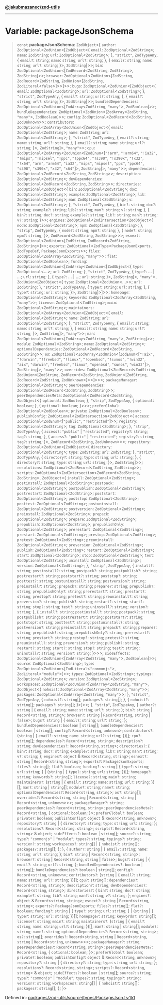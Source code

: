 [**@jakubmazanec/zod-utils**](../README.md)

---

# Variable: packageJsonSchema

> `const` **packageJsonSchema**: `ZodObject`\<\{ `author`:
> `ZodOptional`\<`ZodUnion`\<\[`ZodObject`\<\{ `email`: `ZodOptional`\<`ZodString`\>; `name`:
> `ZodString`; `url`: `ZodOptional`\<`ZodString`\>; \}, `"strict"`, `ZodTypeAny`, \{ `email?`:
> `string`; `name`: `string`; `url?`: `string`; \}, \{ `email?`: `string`; `name`: `string`; `url?`:
> `string`; \}\>, `ZodString`\]\>\>; `bin`: `ZodOptional`\<`ZodUnion`\<\[`ZodRecord`\<`ZodString`,
> `ZodString`\>, `ZodString`\]\>\>; `browser`: `ZodOptional`\<`ZodUnion`\<\[`ZodString`,
> `ZodRecord`\<`ZodString`, `ZodUnion`\<\[`ZodString`, `ZodLiteral`\<`false`\>\]\>\>\]\>\>; `bugs`:
> `ZodOptional`\<`ZodUnion`\<\[`ZodObject`\<\{ `email`: `ZodOptional`\<`ZodString`\>; `url`:
> `ZodOptional`\<`ZodString`\>; \}, `"strict"`, `ZodTypeAny`, \{ `email?`: `string`; `url?`:
> `string`; \}, \{ `email?`: `string`; `url?`: `string`; \}\>, `ZodString`\]\>\>;
> `bundledDependencies`: `ZodOptional`\<`ZodUnion`\<\[`ZodArray`\<`ZodString`, `"many"`\>,
> `ZodBoolean`\]\>\>; `bundleDependencies`: `ZodOptional`\<`ZodUnion`\<\[`ZodArray`\<`ZodString`,
> `"many"`\>, `ZodBoolean`\]\>\>; `config`: `ZodOptional`\<`ZodRecord`\<`ZodString`,
> `ZodUnknown`\>\>; `contributors`: `ZodOptional`\<`ZodArray`\<`ZodUnion`\<\[`ZodObject`\<\{
> `email`: `ZodOptional`\<`ZodString`\>; `name`: `ZodString`; `url`: `ZodOptional`\<`ZodString`\>;
> \}, `"strict"`, `ZodTypeAny`, \{ `email?`: `string`; `name`: `string`; `url?`: `string`; \}, \{
> `email?`: `string`; `name`: `string`; `url?`: `string`; \}\>, `ZodString`\]\>, `"many"`\>\>;
> `cpu`: `ZodOptional`\<`ZodArray`\<`ZodUnion`\<\[`ZodEnum`\<\[`"!arm"`, `"!arm64"`, `"!ia32"`,
> `"!mips"`, `"!mipsel"`, `"!ppc"`, `"!ppc64"`, `"!s390"`, `"!s390x"`, `"!x32"`, `"!x64"`, `"arm"`,
> `"arm64"`, `"ia32"`, `"mips"`, `"mipsel"`, `"ppc"`, `"ppc64"`, `"s390"`, `"s390x"`, `"x32"`,
> `"x64"`\]\>, `ZodString`\]\>, `"many"`\>\>; `dependencies`:
> `ZodOptional`\<`ZodRecord`\<`ZodString`, `ZodString`\>\>; `description`:
> `ZodOptional`\<`ZodString`\>; `devDependencies`: `ZodOptional`\<`ZodRecord`\<`ZodString`,
> `ZodString`\>\>; `directories`: `ZodOptional`\<`ZodObject`\<\{ `bin`:
> `ZodOptional`\<`ZodString`\>; `doc`: `ZodOptional`\<`ZodString`\>; `example`:
> `ZodOptional`\<`ZodString`\>; `lib`: `ZodOptional`\<`ZodString`\>; `man`:
> `ZodOptional`\<`ZodString`\>; `v`: `ZodOptional`\<`ZodString`\>; \}, `"strict"`, `ZodTypeAny`, \{
> `bin?`: `string`; `doc?`: `string`; `example?`: `string`; `lib?`: `string`; `man?`: `string`;
> `v?`: `string`; \}, \{ `bin?`: `string`; `doc?`: `string`; `example?`: `string`; `lib?`: `string`;
> `man?`: `string`; `v?`: `string`; \}\>\>; `engines`:
> `ZodOptional`\<`ZodIntersection`\<`ZodObject`\<\{ `node`: `ZodOptional`\<`ZodString`\>; `npm`:
> `ZodOptional`\<`ZodString`\>; \}, `"strip"`, `ZodTypeAny`, \{ `node?`: `string`; `npm?`: `string`;
> \}, \{ `node?`: `string`; `npm?`: `string`; \}\>, `ZodRecord`\<`ZodString`, `ZodString`\>\>\>;
> `esnext`: `ZodOptional`\<`ZodUnion`\<\[`ZodString`, `ZodRecord`\<`ZodString`, `ZodString`\>\]\>\>;
> `exports`: `ZodOptional`\<`ZodType`\<`PackageJsonExports`, `ZodTypeDef`, `PackageJsonExports`\>\>;
> `files`: `ZodOptional`\<`ZodArray`\<`ZodString`, `"many"`\>\>; `flat`:
> `ZodOptional`\<`ZodBoolean`\>; `funding`:
> `ZodOptional`\<`ZodUnion`\<\[`ZodArray`\<`ZodUnion`\<\[`ZodObject`\<\{ `type`:
> `ZodOptional`\<...\>; `url`: `ZodString`; \}, `"strict"`, `ZodTypeAny`, \{ `type?`: ... \| ...;
> `url`: `string`; \}, \{ `type?`: ... \| ...; `url`: `string`; \}\>, `ZodString`\]\>, `"many"`\>,
> `ZodUnion`\<\[`ZodObject`\<\{ `type`: `ZodOptional`\<`ZodUnion`\<...\>\>; `url`: `ZodString`; \},
> `"strict"`, `ZodTypeAny`, \{ `type?`: `string`; `url`: `string`; \}, \{ `type?`: `string`; `url`:
> `string`; \}\>, `ZodString`\]\>\]\>\>; `homepage`: `ZodOptional`\<`ZodString`\>; `keywords`:
> `ZodOptional`\<`ZodArray`\<`ZodString`, `"many"`\>\>; `license`: `ZodOptional`\<`ZodString`\>;
> `main`: `ZodOptional`\<`ZodString`\>; `maintainers`:
> `ZodOptional`\<`ZodArray`\<`ZodUnion`\<\[`ZodObject`\<\{ `email`: `ZodOptional`\<`ZodString`\>;
> `name`: `ZodString`; `url`: `ZodOptional`\<`ZodString`\>; \}, `"strict"`, `ZodTypeAny`, \{
> `email?`: `string`; `name`: `string`; `url?`: `string`; \}, \{ `email?`: `string`; `name`:
> `string`; `url?`: `string`; \}\>, `ZodString`\]\>, `"many"`\>\>; `man`:
> `ZodOptional`\<`ZodUnion`\<\[`ZodArray`\<`ZodString`, `"many"`\>, `ZodString`\]\>\>; `module`:
> `ZodOptional`\<`ZodString`\>; `name`: `ZodOptional`\<`ZodString`\>; `optionalDependencies`:
> `ZodOptional`\<`ZodRecord`\<`ZodString`, `ZodString`\>\>; `os`:
> `ZodOptional`\<`ZodArray`\<`ZodUnion`\<\[`ZodEnum`\<\[`"!aix"`, `"!darwin"`, `"!freebsd"`,
> `"!linux"`, `"!openbsd"`, `"!sunos"`, `"!win32"`, `"aix"`, `"darwin"`, `"freebsd"`, `"linux"`,
> `"openbsd"`, `"sunos"`, `"win32"`\]\>, `ZodString`\]\>, `"many"`\>\>; `overrides`:
> `ZodOptional`\<`ZodRecord`\<`ZodString`, `ZodUnion`\<\[`ZodString`, `ZodRecord`\<`ZodString`,
> `ZodUnion`\<\[`ZodString`, `ZodRecord`\<`ZodString`, `ZodUnknown`\>\]\>\>\]\>\>\>;
> `packageManager`: `ZodOptional`\<`ZodString`\>; `peerDependencies`:
> `ZodOptional`\<`ZodRecord`\<`ZodString`, `ZodString`\>\>; `peerDependenciesMeta`:
> `ZodOptional`\<`ZodRecord`\<`ZodString`, `ZodObject`\<\{ `optional`: `ZodBoolean`; \}, `"strip"`,
> `ZodTypeAny`, \{ `optional`: `boolean`; \}, \{ `optional`: `boolean`; \}\>\>\>; `preferGlobal`:
> `ZodOptional`\<`ZodBoolean`\>; `private`: `ZodOptional`\<`ZodBoolean`\>; `publishConfig`:
> `ZodOptional`\<`ZodIntersection`\<`ZodObject`\<\{ `access`:
> `ZodOptional`\<`ZodEnum`\<\[`"public"`, `"restricted"`\]\>\>; `registry`:
> `ZodOptional`\<`ZodString`\>; `tag`: `ZodOptional`\<`ZodString`\>; \}, `"strip"`, `ZodTypeAny`, \{
> `access?`: `"public"` \| `"restricted"`; `registry?`: `string`; `tag?`: `string`; \}, \{
> `access?`: `"public"` \| `"restricted"`; `registry?`: `string`; `tag?`: `string`; \}\>,
> `ZodRecord`\<`ZodString`, `ZodUnknown`\>\>\>; `repository`:
> `ZodOptional`\<`ZodUnion`\<\[`ZodObject`\<\{ `directory`: `ZodOptional`\<`ZodString`\>; `type`:
> `ZodString`; `url`: `ZodString`; \}, `"strict"`, `ZodTypeAny`, \{ `directory?`: `string`; `type`:
> `string`; `url`: `string`; \}, \{ `directory?`: `string`; `type`: `string`; `url`: `string`; \}\>,
> `ZodString`\]\>\>; `resolutions`: `ZodOptional`\<`ZodRecord`\<`ZodString`, `ZodString`\>\>;
> `scripts`: `ZodOptional`\<`ZodIntersection`\<`ZodRecord`\<`ZodString`, `ZodString`\>,
> `ZodObject`\<\{ `install`: `ZodOptional`\<`ZodString`\>; `postinstall`:
> `ZodOptional`\<`ZodString`\>; `postpack`: `ZodOptional`\<`ZodString`\>; `postpublish`:
> `ZodOptional`\<`ZodString`\>; `postrestart`: `ZodOptional`\<`ZodString`\>; `poststart`:
> `ZodOptional`\<`ZodString`\>; `poststop`: `ZodOptional`\<`ZodString`\>; `posttest`:
> `ZodOptional`\<`ZodString`\>; `postuninstall`: `ZodOptional`\<`ZodString`\>; `postversion`:
> `ZodOptional`\<`ZodString`\>; `preinstall`: `ZodOptional`\<`ZodString`\>; `prepack`:
> `ZodOptional`\<`ZodString`\>; `prepare`: `ZodOptional`\<`ZodString`\>; `prepublish`:
> `ZodOptional`\<`ZodString`\>; `prepublishOnly`: `ZodOptional`\<`ZodString`\>; `prerestart`:
> `ZodOptional`\<`ZodString`\>; `prestart`: `ZodOptional`\<`ZodString`\>; `prestop`:
> `ZodOptional`\<`ZodString`\>; `pretest`: `ZodOptional`\<`ZodString`\>; `preuninstall`:
> `ZodOptional`\<`ZodString`\>; `preversion`: `ZodOptional`\<`ZodString`\>; `publish`:
> `ZodOptional`\<`ZodString`\>; `restart`: `ZodOptional`\<`ZodString`\>; `start`:
> `ZodOptional`\<`ZodString`\>; `stop`: `ZodOptional`\<`ZodString`\>; `test`:
> `ZodOptional`\<`ZodString`\>; `uninstall`: `ZodOptional`\<`ZodString`\>; `version`:
> `ZodOptional`\<`ZodString`\>; \}, `"strip"`, `ZodTypeAny`, \{ `install?`: `string`;
> `postinstall?`: `string`; `postpack?`: `string`; `postpublish?`: `string`; `postrestart?`:
> `string`; `poststart?`: `string`; `poststop?`: `string`; `posttest?`: `string`; `postuninstall?`:
> `string`; `postversion?`: `string`; `preinstall?`: `string`; `prepack?`: `string`; `prepare?`:
> `string`; `prepublish?`: `string`; `prepublishOnly?`: `string`; `prerestart?`: `string`;
> `prestart?`: `string`; `prestop?`: `string`; `pretest?`: `string`; `preuninstall?`: `string`;
> `preversion?`: `string`; `publish?`: `string`; `restart?`: `string`; `start?`: `string`; `stop?`:
> `string`; `test?`: `string`; `uninstall?`: `string`; `version?`: `string`; \}, \{ `install?`:
> `string`; `postinstall?`: `string`; `postpack?`: `string`; `postpublish?`: `string`;
> `postrestart?`: `string`; `poststart?`: `string`; `poststop?`: `string`; `posttest?`: `string`;
> `postuninstall?`: `string`; `postversion?`: `string`; `preinstall?`: `string`; `prepack?`:
> `string`; `prepare?`: `string`; `prepublish?`: `string`; `prepublishOnly?`: `string`;
> `prerestart?`: `string`; `prestart?`: `string`; `prestop?`: `string`; `pretest?`: `string`;
> `preuninstall?`: `string`; `preversion?`: `string`; `publish?`: `string`; `restart?`: `string`;
> `start?`: `string`; `stop?`: `string`; `test?`: `string`; `uninstall?`: `string`; `version?`:
> `string`; \}\>\>\>; `sideEffects`: `ZodOptional`\<`ZodUnion`\<\[`ZodArray`\<`ZodString`,
> `"many"`\>, `ZodBoolean`\]\>\>; `source`: `ZodOptional`\<`ZodString`\>; `type`:
> `ZodOptional`\<`ZodUnion`\<\[`ZodLiteral`\<`"commonjs"`\>, `ZodLiteral`\<`"module"`\>\]\>\>;
> `types`: `ZodOptional`\<`ZodString`\>; `typings`: `ZodOptional`\<`ZodString`\>; `version`:
> `ZodOptional`\<`ZodString`\>; `workspaces`: `ZodOptional`\<`ZodUnion`\<\[`ZodArray`\<`ZodString`,
> `"many"`\>, `ZodObject`\<\{ `nohoist`: `ZodOptional`\<`ZodArray`\<`ZodString`, `"many"`\>\>;
> `packages`: `ZodOptional`\<`ZodArray`\<`ZodString`, `"many"`\>\>; \}, `"strict"`, `ZodTypeAny`, \{
> `nohoist?`: `string`[]; `packages?`: `string`[]; \}, \{ `nohoist?`: `string`[]; `packages?`:
> `string`[]; \}\>\]\>\>; \}, `"strip"`, `ZodTypeAny`, \{ `author?`: `string` \| \{ `email?`:
> `string`; `name`: `string`; `url?`: `string`; \}; `bin?`: `string` \| `Record`\<`string`,
> `string`\>; `browser?`: `string` \| `Record`\<`string`, `string` \| `false`\>; `bugs?`: `string`
> \| \{ `email?`: `string`; `url?`: `string`; \}; `bundledDependencies?`: `boolean` \| `string`[];
> `bundleDependencies?`: `boolean` \| `string`[]; `config?`: `Record`\<`string`, `unknown`\>;
> `contributors?`: (`string` \| \{ `email?`: `string`; `name`: `string`; `url?`: `string`; \})[];
> `cpu?`: `string`[]; `dependencies?`: `Record`\<`string`, `string`\>; `description?`: `string`;
> `devDependencies?`: `Record`\<`string`, `string`\>; `directories?`: \{ `bin?`: `string`; `doc?`:
> `string`; `example?`: `string`; `lib?`: `string`; `man?`: `string`; `v?`: `string`; \};
> `engines?`: `object` & `Record`\<`string`, `string`\>; `esnext?`: `string` \| `Record`\<`string`,
> `string`\>; `exports?`: `PackageJsonExports`; `files?`: `string`[]; `flat?`: `boolean`;
> `funding?`: `string` \| \{ `type?`: `string`; `url`: `string`; \} \| (`string` \| \{ `type?`:
> `string`; `url`: `string`; \})[]; `homepage?`: `string`; `keywords?`: `string`[]; `license?`:
> `string`; `main?`: `string`; `maintainers?`: (`string` \| \{ `email?`: `string`; `name`: `string`;
> `url?`: `string`; \})[]; `man?`: `string` \| `string`[]; `module?`: `string`; `name?`: `string`;
> `optionalDependencies?`: `Record`\<`string`, `string`\>; `os?`: `string`[]; `overrides?`:
> `Record`\<`string`, `string` \| `Record`\<`string`, `string` \| `Record`\<`string`,
> `unknown`\>\>\>; `packageManager?`: `string`; `peerDependencies?`: `Record`\<`string`, `string`\>;
> `peerDependenciesMeta?`: `Record`\<`string`, \{ `optional`: `boolean`; \}\>; `preferGlobal?`:
> `boolean`; `private?`: `boolean`; `publishConfig?`: `object` & `Record`\<`string`, `unknown`\>;
> `repository?`: `string` \| \{ `directory?`: `string`; `type`: `string`; `url`: `string`; \};
> `resolutions?`: `Record`\<`string`, `string`\>; `scripts?`: `Record`\<`string`, `string`\> &
> `object`; `sideEffects?`: `boolean` \| `string`[]; `source?`: `string`; `type?`: `"commonjs"` \|
> `"module"`; `types?`: `string`; `typings?`: `string`; `version?`: `string`; `workspaces?`:
> `string`[] \| \{ `nohoist?`: `string`[]; `packages?`: `string`[]; \}; \}, \{ `author?`: `string`
> \| \{ `email?`: `string`; `name`: `string`; `url?`: `string`; \}; `bin?`: `string` \|
> `Record`\<`string`, `string`\>; `browser?`: `string` \| `Record`\<`string`, `string` \| `false`\>;
> `bugs?`: `string` \| \{ `email?`: `string`; `url?`: `string`; \}; `bundledDependencies?`:
> `boolean` \| `string`[]; `bundleDependencies?`: `boolean` \| `string`[]; `config?`:
> `Record`\<`string`, `unknown`\>; `contributors?`: (`string` \| \{ `email?`: `string`; `name`:
> `string`; `url?`: `string`; \})[]; `cpu?`: `string`[]; `dependencies?`: `Record`\<`string`,
> `string`\>; `description?`: `string`; `devDependencies?`: `Record`\<`string`, `string`\>;
> `directories?`: \{ `bin?`: `string`; `doc?`: `string`; `example?`: `string`; `lib?`: `string`;
> `man?`: `string`; `v?`: `string`; \}; `engines?`: `object` & `Record`\<`string`, `string`\>;
> `esnext?`: `string` \| `Record`\<`string`, `string`\>; `exports?`: `PackageJsonExports`; `files?`:
> `string`[]; `flat?`: `boolean`; `funding?`: `string` \| \{ `type?`: `string`; `url`: `string`; \}
> \| (`string` \| \{ `type?`: `string`; `url`: `string`; \})[]; `homepage?`: `string`; `keywords?`:
> `string`[]; `license?`: `string`; `main?`: `string`; `maintainers?`: (`string` \| \{ `email?`:
> `string`; `name`: `string`; `url?`: `string`; \})[]; `man?`: `string` \| `string`[]; `module?`:
> `string`; `name?`: `string`; `optionalDependencies?`: `Record`\<`string`, `string`\>; `os?`:
> `string`[]; `overrides?`: `Record`\<`string`, `string` \| `Record`\<`string`, `string` \|
> `Record`\<`string`, `unknown`\>\>\>; `packageManager?`: `string`; `peerDependencies?`:
> `Record`\<`string`, `string`\>; `peerDependenciesMeta?`: `Record`\<`string`, \{ `optional`:
> `boolean`; \}\>; `preferGlobal?`: `boolean`; `private?`: `boolean`; `publishConfig?`: `object` &
> `Record`\<`string`, `unknown`\>; `repository?`: `string` \| \{ `directory?`: `string`; `type`:
> `string`; `url`: `string`; \}; `resolutions?`: `Record`\<`string`, `string`\>; `scripts?`:
> `Record`\<`string`, `string`\> & `object`; `sideEffects?`: `boolean` \| `string`[]; `source?`:
> `string`; `type?`: `"commonjs"` \| `"module"`; `types?`: `string`; `typings?`: `string`;
> `version?`: `string`; `workspaces?`: `string`[] \| \{ `nohoist?`: `string`[]; `packages?`:
> `string`[]; \}; \}\>

Defined in:
[packages/zod-utils/source/types/PackageJson.ts:151](https://github.com/jakubmazanec/tools/blob/a9ba87d349a220bbed24d161794f90a6ba6009e5/packages/zod-utils/source/types/PackageJson.ts#L151)
